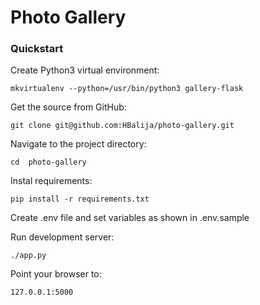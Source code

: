# Photo Gallery


### Quickstart

Create Python3 virtual environment:

    mkvirtualenv --python=/usr/bin/python3 gallery-flask
    
Get the source from GitHub:

    git clone git@github.com:HBalija/photo-gallery.git

Navigate to the project directory:

    cd  photo-gallery

Instal requirements:

    pip install -r requirements.txt

Create .env file and set variables as shown in .env.sample

Run development server:

    ./app.py

Point your browser to:

    127.0.0.1:5000
